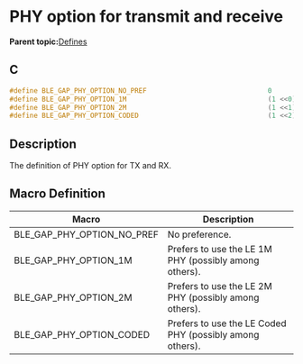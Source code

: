 # PHY option for transmit and receive

**Parent topic:**[Defines](GUID-FB430BFE-A9A9-473D-A588-1240BBD25ADD.md)

## C

```c
#define BLE_GAP_PHY_OPTION_NO_PREF                              0
#define BLE_GAP_PHY_OPTION_1M                                   (1 <<0)
#define BLE_GAP_PHY_OPTION_2M                                   (1 <<1)
#define BLE_GAP_PHY_OPTION_CODED                                (1 <<2)
```

## Description

The definition of PHY option for TX and RX.

## Macro Definition

|Macro|Description|
|-----|-----------|
|BLE\_GAP\_PHY\_OPTION\_NO\_PREF|No preference.|
|BLE\_GAP\_PHY\_OPTION\_1M|Prefers to use the LE 1M PHY \(possibly among others\).|
|BLE\_GAP\_PHY\_OPTION\_2M|Prefers to use the LE 2M PHY \(possibly among others\).|
|BLE\_GAP\_PHY\_OPTION\_CODED|Prefers to use the LE Coded PHY \(possibly among others\).|

